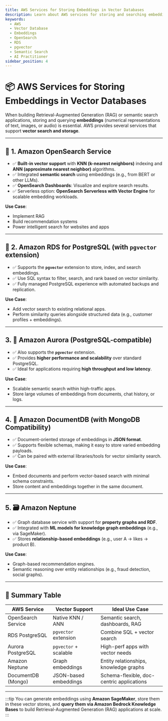 ```yaml
---
title: AWS Services for Storing Embeddings in Vector Databases
description: Learn about AWS services for storing and searching embeddings in vector databases, including OpenSearch and RDS with pgvector, for the AWS AI Practitioner exam.
keywords:
  - AWS
  - Vector Database
  - Embeddings
  - OpenSearch
  - RDS
  - pgvector
  - Semantic Search
  - AI Practitioner
sidebar_position: 4
---
```


# 📦 AWS Services for Storing Embeddings in Vector Databases

When building Retrieval-Augmented Generation (RAG) or semantic search applications, storing and querying **embeddings** (numerical representations of text, images, or audio) is essential. AWS provides several services that support **vector search and storage**.

---

## 📌 1. Amazon OpenSearch Service

- ✅ **Built-in vector support** with **KNN (k-nearest neighbors)** indexing and **ANN (approximate nearest neighbor)** algorithms.
- ✅ Integrated **semantic search** using embeddings (e.g., from BERT or other LLMs).
- ✅ **OpenSearch Dashboards**: Visualize and explore search results.
- ✅ Serverless option: **OpenSearch Serverless with Vector Engine** for scalable embedding workloads.

**Use Case**:

- Implement RAG
- Build recommendation systems
- Power intelligent search for websites and apps

---

## 📌 2. Amazon RDS for PostgreSQL (with `pgvector` extension)

- ✅ Supports the **`pgvector`** extension to store, index, and search embeddings.
- ✅ Use SQL syntax to filter, search, and rank based on vector similarity.
- ✅ Fully managed PostgreSQL experience with automated backups and replication.

**Use Case**:

- Add vector search to existing relational apps.
- Perform similarity queries alongside structured data (e.g., customer profiles + embeddings).

---

## 3. 🔗 Amazon Aurora (PostgreSQL-compatible)

- ✅ Also supports the **`pgvector`** extension.
- ✅ Provides **higher performance and scalability** over standard PostgreSQL.
- ✅ Ideal for applications requiring **high throughput and low latency**.

**Use Case**:

- Scalable semantic search within high-traffic apps.
- Store large volumes of embeddings from documents, chat history, or logs.

---

## 4. 📄 Amazon DocumentDB (with MongoDB Compatibility)

- ✅ Document-oriented storage of embeddings in **JSON format**.
- ✅ Supports flexible schemas, making it easy to store varied embedding payloads.
- ✅ Can be paired with external libraries/tools for vector similarity search.

**Use Case**:

- Embed documents and perform vector-based search with minimal schema constraints.
- Store content and embeddings together in the same document.

---

## 5. 🗃️ Amazon Neptune

- ✅ Graph database service with support for **property graphs and RDF**.
- ✅ Integrated with **ML models for knowledge graph embeddings** (e.g., via SageMaker).
- ✅ Stores **relationship-based embeddings** (e.g., user A → likes → product B).

**Use Case**:

- Graph-based recommendation engines.
- Semantic reasoning over entity relationships (e.g., fraud detection, social graphs).

---

## 🚀 Summary Table

| AWS Service        | Vector Support        | Ideal Use Case                            |
| ------------------ | --------------------- | ----------------------------------------- |
| OpenSearch Service | Native KNN / ANN      | Semantic search, dashboards, RAG          |
| RDS PostgreSQL     | `pgvector` extension  | Combine SQL + vector search               |
| Aurora PostgreSQL  | `pgvector` + scalable | High-perf apps with vector needs          |
| Amazon Neptune     | Graph embeddings      | Entity relationships, knowledge graphs    |
| DocumentDB (Mongo) | JSON-based embeddings | Schema-flexible, doc-centric applications |

---

:::tip
You can generate embeddings using **Amazon SageMaker**, store them in these vector stores, and **query them via Amazon Bedrock Knowledge Bases** to build Retrieval-Augmented Generation (RAG) applications at scale.
:::
